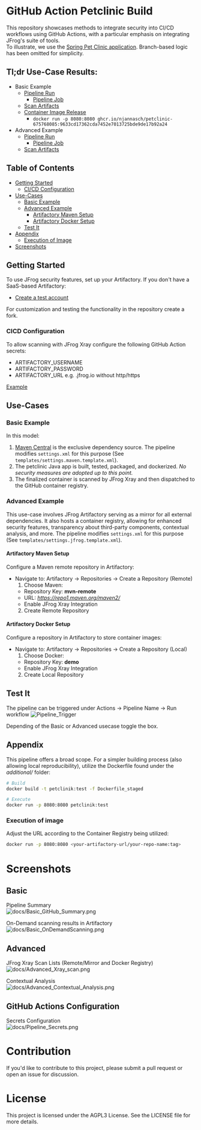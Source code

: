 # GitHub Action Petclinic Build

This repository showcases methods to integrate security into CI/CD workflows using GitHub Actions, with a particular emphasis on integrating JFrog's suite of tools.  
To illustrate, we use the [Spring Pet Clinic application](https://github.com/spring-projects/spring-petclinic). Branch-based logic has been omitted for simplicity.

## Tl;dr Use-Case Results:
- Basic Example
  - [Pipeline Run](https://github.com/NJannasch/petclinic-pipeline/actions/runs/5788038984)
     - [Pipeline Job](https://github.com/NJannasch/petclinic-pipeline/actions/runs/5788038984/job/15686198347)
  - [Scan Artifacts](https://github.com/NJannasch/petclinic-pipeline/suites/14891076945/artifacts/848302174)
  - [Container Image Release](https://github.com/NJannasch/petclinic-pipeline/pkgs/container/petclinic-675768085)
    - ```docker run -p 8080:8080 ghcr.io/njannasch/petclinic-675768085:9633cd17362cda7452e7013725bde9de17b92a24```
- Advanced Example
  - [Pipeline Run](https://github.com/NJannasch/petclinic-pipeline/actions/runs/5788053822)
    - [Pipeline Job](https://github.com/NJannasch/petclinic-pipeline/actions/runs/5788053822/job/15686238311)
  - [Scan Artifacts](https://github.com/NJannasch/petclinic-pipeline/suites/14891117723/artifacts/848306498)


## Table of Contents

- [Getting Started](#getting-started)
    - [CI/CD Configuration](#cicd-configuration)
- [Use-Cases](#use-cases)
  - [Basic Example](#basic-example)
  - [Advanced Example](#advanced-example)
    - [Artifactory Maven Setup](#artifactory-maven-setup)
    - [Artifactory Docker Setup](#artifactory-docker-setup)
  - [Test It](#test-it)
- [Appendix](#appendix)
  - [Execution of Image](#execution-of-image)
- [Screenshots](#screenshots)

## Getting Started

To use JFrog security features, set up your Artifactory. If you don't have a SaaS-based Artifactory:
- [Create a test account](https://jfrog.com/start-free/)

For customization and testing the functionality in the repository create a fork.

### CICD Configuration
To allow scanning with JFrog Xray configure the following GitHub Action secrets:

- ARTIFACTORY_USERNAME
- ARTIFACTORY_PASSWORD
- ARTIFACTORY_URL e.g. .jfrog.io without http/https

[Example](#github-actions-configuration)

## Use-Cases

### Basic Example

In this model:
1. [Maven Central](https://repo1.maven.org/maven2) is the exclusive dependency source. The pipeline modifies `settings.xml` for this purpose (See `templates/settings.maven.template.xml`).
2. The petclinic Java app is built, tested, packaged, and dockerized. *No security measures are adopted up to this point.*
3. The finalized container is scanned by JFrog Xray and then dispatched to the GitHub container registry.

### Advanced Example

This use-case involves JFrog Artifactory serving as a mirror for all external dependencies. It also hosts a container registry, allowing for enhanced security features, transparency about third-party components, contextual analysis, and more. The pipeline modifies `settings.xml` for this purpose (See `templates/settings.jfrog.template.xml`).

#### Artifactory Maven Setup

Configure a Maven remote repository in Artifactory:

- Navigate to: Artifactory -> Repositories -> Create a Repository (Remote)
  1. Choose Maven:
    - Repository Key: **mvn-remote**
    - URL: *https://repo1.maven.org/maven2/*
    - Enable JFrog Xray Integration
  2. Create Remote Repository

#### Artifactory Docker Setup

Configure a repository in Artifactory to store container images:

- Navigate to: Artifactory -> Repositories -> Create a Repository (Local)
  1. Choose Docker:
    - Repository Key: **demo**
    - Enable JFrog Xray Integration
  2. Create Local Repository

## Test It
The pipeline can be triggered under Actions -> Pipeline Name -> Run workflow
![Pipeline_Trigger](docs/Pipeline_Trigger.png)

Depending of the Basic or Advanced usecase toggle the box.

## Appendix

This pipeline offers a broad scope. For a simpler building process (also allowing local reproducibility), utilize the Dockerfile found under the *additional/* folder:

```bash
# Build
docker build -t petclinik:test -f Dockerfile_staged

# Execute
docker run -p 8080:8080 petclinik:test
```

### Execution of image
Adjust the URL according to the Container Registry being utilized:
```bash
docker run -p 8080:8080 <your-artifactory-url/your-repo-name:tag>
```

# Screenshots
## Basic
Pipeline Summary  
![docs/Basic_GitHub_Summary.png](docs/Basic_GitHub_Summary.png)


On-Demand scanning results in Artifactory  
![docs/Basic_OnDemandScanning.png](docs/Basic_OnDemandScanning.png)

## Advanced
JFrog Xray Scan Lists  (Remote/Mirror and Docker Registry)  
![docs/Advanced_Xray_scan.png](docs/Advanced_Xray_scan.png)


Contextual Analysis  
![docs/Advanced_Contextual_Analysis.png](docs/Advanced_Contextual_Analysis.png)

## GitHub Actions Configuration
Secrets Configuration  
![docs/Pipeline_Secrets.png](docs/Pipeline_Secrets.png)

# Contribution
If you'd like to contribute to this project, please submit a pull request or open an issue for discussion.

# License
This project is licensed under the AGPL3 License. See the LICENSE file for more details.
